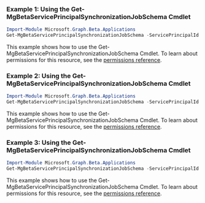 ### Example 1: Using the Get-MgBetaServicePrincipalSynchronizationJobSchema Cmdlet
```powershell
Import-Module Microsoft.Graph.Beta.Applications
Get-MgBetaServicePrincipalSynchronizationJobSchema -ServicePrincipalId $servicePrincipalId -SynchronizationJobId $synchronizationJobId
```
This example shows how to use the Get-MgBetaServicePrincipalSynchronizationJobSchema Cmdlet.
To learn about permissions for this resource, see the [permissions reference](/graph/permissions-reference).
### Example 2: Using the Get-MgBetaServicePrincipalSynchronizationJobSchema Cmdlet
```powershell
Import-Module Microsoft.Graph.Beta.Applications
Get-MgBetaServicePrincipalSynchronizationJobSchema -ServicePrincipalId $servicePrincipalId -SynchronizationJobId $synchronizationJobId
```
This example shows how to use the Get-MgBetaServicePrincipalSynchronizationJobSchema Cmdlet.
To learn about permissions for this resource, see the [permissions reference](/graph/permissions-reference).
### Example 3: Using the Get-MgBetaServicePrincipalSynchronizationJobSchema Cmdlet
```powershell
Import-Module Microsoft.Graph.Beta.Applications
Get-MgBetaServicePrincipalSynchronizationJobSchema -ServicePrincipalId $servicePrincipalId -SynchronizationJobId $synchronizationJobId
```
This example shows how to use the Get-MgBetaServicePrincipalSynchronizationJobSchema Cmdlet.
To learn about permissions for this resource, see the [permissions reference](/graph/permissions-reference).
